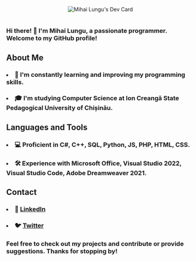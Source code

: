 <center><img src="https://www.mihailungu.com/header.png" width="auto" height="auto" alt="Mihai Lungu's Dev Card"/></center>

#

### Hi there! 👋 I'm Mihai Lungu, a passionate programmer. Welcome to my GitHub profile!

## About Me

### <li>🌱 I'm constantly learning and improving my programming skills.
### <li>🎓 I'm studying Computer Science at Ion Creangă State Pedagogical University of Chișinău.



## Languages and Tools

### <li>💻 Proficient in C#, C++, SQL, Python, JS, PHP, HTML, CSS.
### <li>🛠️ Experience with Microsoft Office, Visual Studio 2022, Visual Studio Code, Adobe Dreamweaver 2021.

## Contact

### <li>🔗 [LinkedIn](https://www.linkedin.com/in/lungu-mihai03/)
### <li>🐦 [Twitter](https://x.com/lungu_mihai03/)

### Feel free to check out my projects and contribute or provide suggestions. Thanks for stopping by!

